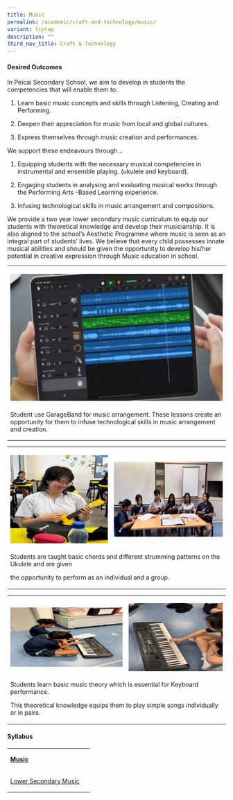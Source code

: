 ```yaml
---
title: Music
permalink: /academic/craft-and-technology/music/
variant: tiptap
description: ""
third_nav_title: Craft & Technology
---
```

<h4><strong>Desired Outcomes</strong></h4>
<p>In Peicai Secondary School, we aim to develop in students the competencies
that will enable them to:</p>
<ol data-tight="true" class="tight">
<li>
<p>Learn basic music concepts and skills through Listening, Creating and
Performing.</p>
</li>
<li>
<p>Deepen their appreciation for music from local and global cultures.</p>
</li>
<li>
<p>Express themselves through music creation and performances.&nbsp;</p>
</li>
</ol>
<p>We support these endeavours through…</p>
<ol data-tight="true" class="tight">
<li>
<p>Equipping students with the necessary musical competencies in instrumental
and ensemble playing. (ukulele and keyboard).</p>
</li>
<li>
<p>Engaging students in analysing and evaluating musical works through the
Performing Arts -Based Learning experience.&nbsp;&nbsp;&nbsp;&nbsp;</p>
</li>
<li>
<p>Infusing technological skills in music arrangement and compositions.</p>
</li>
</ol>
<p>We provide a two year lower secondary music curriculum to equip our students
with theoretical knowledge and develop their musicianship. It is also aligned
to the school’s Aesthetic Programme where music is seen as an integral
part of students’ lives. We believe that every child possesses innate musical
abilities and should&nbsp;be given the opportunity to develop his/her potential
in creative expression through Music education in school.</p>
<table style="minWidth: 25px">
<colgroup>
<col>
</colgroup>
<tbody>
<tr>
<th rowspan="1" colspan="1">
<p></p>
<div class="isomer-image-wrapper">
<img style="width: 100%" height="auto" width="100%" alt="" src="/images/Academic/music_2024_1.jpg">
</div>
</th>
</tr>
<tr>
<td rowspan="1" colspan="1">
<p>Student use GarageBand for music arrangement. These lessons create an
opportunity for them to infuse technological skills in music arrangement
and creation.</p>
</td>
</tr>
</tbody>
</table>
<table style="minWidth: 50px">
<colgroup>
<col>
<col>
</colgroup>
<tbody>
<tr>
<th rowspan="1" colspan="1">
<p></p>
<div class="isomer-image-wrapper">
<img style="width: 100%" height="auto" width="100%" alt="" src="/images/Academic/music_2024_2.jpg">
</div>
</th>
<th rowspan="1" colspan="1">
<p></p>
<div class="isomer-image-wrapper">
<img style="width: 100%" height="auto" width="100%" alt="" src="/images/Academic/music_2024_3.jpg">
</div>
</th>
</tr>
<tr>
<td rowspan="1" colspan="2">
<p>Students are taught basic chords and different strumming patterns on the
Ukulele and are given &nbsp;&nbsp;</p>
<p>the opportunity to perform as an individual and a group.</p>
</td>
</tr>
</tbody>
</table>
<table style="minWidth: 50px">
<colgroup>
<col>
<col>
</colgroup>
<tbody>
<tr>
<th rowspan="1" colspan="1">
<p></p>
<div class="isomer-image-wrapper">
<img style="width: 100%" height="auto" width="100%" alt="" src="/images/Academic/music_2024_4.jpg">
</div>
</th>
<th rowspan="1" colspan="1">
<p></p>
<div class="isomer-image-wrapper">
<img style="width: 100%" height="auto" width="100%" alt="" src="/images/Academic/music_2024_5.jpg">
</div>
</th>
</tr>
<tr>
<td rowspan="1" colspan="2">
<p>Students learn basic music theory which is essential for Keyboard performance.</p>
<p>This theoretical knowledge equips them to play simple songs individually
or in pairs.</p>
</td>
</tr>
</tbody>
</table>
<h4></h4>
<h4><strong>Syllabus</strong></h4>
<table style="minWidth: 50px">
<colgroup>
<col>
<col>
</colgroup>
<tbody>
<tr>
<td rowspan="1" colspan="1">
<p><strong><u>Music</u></strong>
</p>
</td>
<td rowspan="1" colspan="1">
<p></p>
</td>
</tr>
<tr>
<td rowspan="1" colspan="1">
<p><a href="https://www.moe.gov.sg/-/media/files/primary/2015musicteachingandlearningsyllabusprimaryandlowersecondary.ashx?la=en&amp;hash=41025D7E02879592E04790C645AF026FD33D64E9" rel="noopener noreferrer nofollow" target="_blank">Lower Secondary Music</a>
</p>
</td>
<td rowspan="1" colspan="1">
<p>&nbsp;</p>
</td>
</tr>
</tbody>
</table>
<p></p>